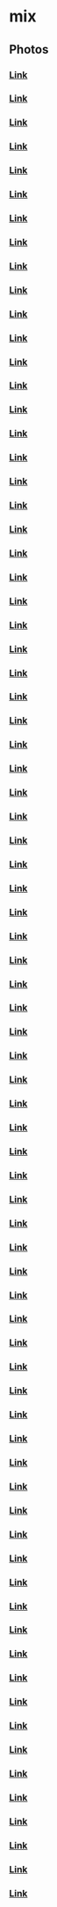 # mix
## Photos
### [Link](https://images.dog.ceo/breeds/mix/Annabelle0.png)
### [Link](https://images.dog.ceo/breeds/mix/Annabelle1.jpeg)
### [Link](https://images.dog.ceo/breeds/mix/Annabelle10.jpeg)
### [Link](https://images.dog.ceo/breeds/mix/Annabelle11.jpeg)
### [Link](https://images.dog.ceo/breeds/mix/Annabelle12.jpeg)
### [Link](https://images.dog.ceo/breeds/mix/Annabelle2.jpeg)
### [Link](https://images.dog.ceo/breeds/mix/Annabelle3.jpeg)
### [Link](https://images.dog.ceo/breeds/mix/Annabelle4.jpeg)
### [Link](https://images.dog.ceo/breeds/mix/Annabelle5.jpeg)
### [Link](https://images.dog.ceo/breeds/mix/Annabelle6.jpeg)
### [Link](https://images.dog.ceo/breeds/mix/Annabelle7.jpeg)
### [Link](https://images.dog.ceo/breeds/mix/Annabelle8.jpeg)
### [Link](https://images.dog.ceo/breeds/mix/Annabelle9.jpeg)
### [Link](https://images.dog.ceo/breeds/mix/Brina_2014_Italy.jpg)
### [Link](https://images.dog.ceo/breeds/mix/Cali-Mini-Labradoodle.jpg)
### [Link](https://images.dog.ceo/breeds/mix/Cali.jpg)
### [Link](https://images.dog.ceo/breeds/mix/Denver.jpg)
### [Link](https://images.dog.ceo/breeds/mix/Galaxy.jpg)
### [Link](https://images.dog.ceo/breeds/mix/IMG_0004.jpg)
### [Link](https://images.dog.ceo/breeds/mix/IMG_2840.jpg)
### [Link](https://images.dog.ceo/breeds/mix/Kibble-min2-min.jpg)
### [Link](https://images.dog.ceo/breeds/mix/LunaAndBaldur.jpg)
### [Link](https://images.dog.ceo/breeds/mix/Masala.jpg)
### [Link](https://images.dog.ceo/breeds/mix/Noah01.jpg)
### [Link](https://images.dog.ceo/breeds/mix/Noah02.jpg)
### [Link](https://images.dog.ceo/breeds/mix/Noah03.jpg)
### [Link](https://images.dog.ceo/breeds/mix/Polo.jpg)
### [Link](https://images.dog.ceo/breeds/mix/Roxy_1.jpg)
### [Link](https://images.dog.ceo/breeds/mix/Roxy_2.jpg)
### [Link](https://images.dog.ceo/breeds/mix/ShadowNBJ.jpg)
### [Link](https://images.dog.ceo/breeds/mix/SimonNBJ.jpg)
### [Link](https://images.dog.ceo/breeds/mix/Sydney_4th_july_2019_sml.jpg)
### [Link](https://images.dog.ceo/breeds/mix/Sydney_Aussiedoodle_11_weeks_sml.jpg)
### [Link](https://images.dog.ceo/breeds/mix/Tropik.jpg)
### [Link](https://images.dog.ceo/breeds/mix/archie_01.jpg)
### [Link](https://images.dog.ceo/breeds/mix/archie_02.jpg)
### [Link](https://images.dog.ceo/breeds/mix/aristotle1.jpg)
### [Link](https://images.dog.ceo/breeds/mix/brown.jpg)
### [Link](https://images.dog.ceo/breeds/mix/buddy.jpg)
### [Link](https://images.dog.ceo/breeds/mix/charlie.jpg)
### [Link](https://images.dog.ceo/breeds/mix/cherry.jpg)
### [Link](https://images.dog.ceo/breeds/mix/cheyenne1.jpg)
### [Link](https://images.dog.ceo/breeds/mix/cheyenne2.jpg)
### [Link](https://images.dog.ceo/breeds/mix/cici.jpg)
### [Link](https://images.dog.ceo/breeds/mix/cman.JPG)
### [Link](https://images.dog.ceo/breeds/mix/cman2.jpg)
### [Link](https://images.dog.ceo/breeds/mix/cookie.jpg)
### [Link](https://images.dog.ceo/breeds/mix/eddy.jpg)
### [Link](https://images.dog.ceo/breeds/mix/ella.jpg)
### [Link](https://images.dog.ceo/breeds/mix/gordo.jpg)
### [Link](https://images.dog.ceo/breeds/mix/indian_splitz.jpg)
### [Link](https://images.dog.ceo/breeds/mix/indian_splitz_by_AnoopVarghese.jpeg)
### [Link](https://images.dog.ceo/breeds/mix/jack.jpeg)
### [Link](https://images.dog.ceo/breeds/mix/jim_01.jpg)
### [Link](https://images.dog.ceo/breeds/mix/jim_02.jpg)
### [Link](https://images.dog.ceo/breeds/mix/jim_03.jpg)
### [Link](https://images.dog.ceo/breeds/mix/koda.jpg)
### [Link](https://images.dog.ceo/breeds/mix/lilypad.jpg)
### [Link](https://images.dog.ceo/breeds/mix/lilypad2.jpg)
### [Link](https://images.dog.ceo/breeds/mix/luis.jpg)
### [Link](https://images.dog.ceo/breeds/mix/luis2.jpg)
### [Link](https://images.dog.ceo/breeds/mix/luna.jpg)
### [Link](https://images.dog.ceo/breeds/mix/marco.jpg)
### [Link](https://images.dog.ceo/breeds/mix/marco2.jpg)
### [Link](https://images.dog.ceo/breeds/mix/martin.jpg)
### [Link](https://images.dog.ceo/breeds/mix/mickey.jpg)
### [Link](https://images.dog.ceo/breeds/mix/mikey.jpg)
### [Link](https://images.dog.ceo/breeds/mix/mikey2.jpg)
### [Link](https://images.dog.ceo/breeds/mix/minnie.jpg)
### [Link](https://images.dog.ceo/breeds/mix/nene.jpg)
### [Link](https://images.dog.ceo/breeds/mix/otis.jpg)
### [Link](https://images.dog.ceo/breeds/mix/penny.jpg)
### [Link](https://images.dog.ceo/breeds/mix/piper.jpg)
### [Link](https://images.dog.ceo/breeds/mix/rilo.jpg)
### [Link](https://images.dog.ceo/breeds/mix/sheltie-pomeranian-rylie.jpg)
### [Link](https://images.dog.ceo/breeds/mix/squeeze-domastif-chibul-1.jpg)
### [Link](https://images.dog.ceo/breeds/mix/squeeze-domastif-chibul-2.jpg)